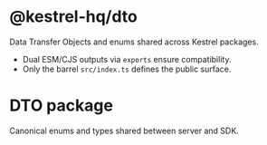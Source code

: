 # @kestrel-hq/dto

Data Transfer Objects and enums shared across Kestrel packages.

- Dual ESM/CJS outputs via `exports` ensure compatibility.
- Only the barrel `src/index.ts` defines the public surface.
# DTO package

Canonical enums and types shared between server and SDK.
